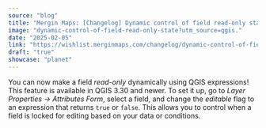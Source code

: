 ```yaml
---
source: "blog"
title: "Mergin Maps: [Changelog] Dynamic control of field read-only state"
image: "dynamic-control-of-field-read-only-state?utm_source=qgis."
date: "2025-02-05"
link: "https://wishlist.merginmaps.com/changelog/dynamic-control-of-field-read-only-state?utm_source=qgis"
draft: "true"
showcase: "planet"
---
```


<p>You can now make a field <em>read-only</em> dynamically using QGIS expressions! This feature is available in QGIS 3.30 and newer. To set it up, go to <em>Layer Properties → Attributes Form</em>, select a field, and change the <em>editable</em> flag to an expression that returns <code>true</code> or <code>false</code>. This allows you to control when a field is locked for editing based on your data or conditions.</p>
